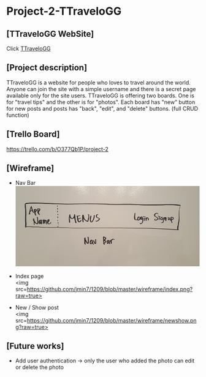 # Project-2-TTraveloGG

## [TTraveloGG WebSite]

Click <a href=https://ttravelogg.herokuapp.com>TTraveloGG</a>


## [Project description]

TTraveloGG is a website for people who loves to travel around the world. Anyone can join the site with a simple username and there is a secret page available only for the site users. TTraveloGG is offering two boards. One is for "travel tips" and the other is for "photos". Each board has "new" button for new posts and posts has "back", "edit", and "delete" buttons. (full CRUD function)

## [Trello Board]
https://trello.com/b/O377Qb1P/project-2

## [Wireframe]

- Nav Bar <br>
![Alt Image Text](https://github.com/jmin7/1209/blob/master/wireframe/navbar.png?raw=true)

- Index page <br>
<img src=https://github.com/jmin7/1209/blob/master/wireframe/index.png?raw=true>

- New / Show post <br>
<img src=https://github.com/jmin7/1209/blob/master/wireframe/newshow.png?raw=true>

## [Future works]
- Add user authentication
  -> only the user who added the photo can edit or delete the photo
